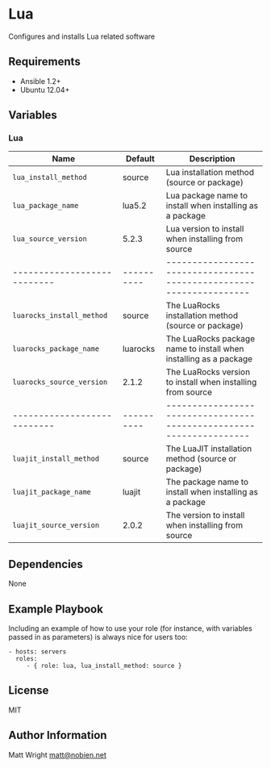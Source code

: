 # Lua

Configures and installs Lua related software

## Requirements

- Ansible 1.2+
- Ubuntu 12.04+


## Variables

### Lua

| Name                      | Default  | Description                                                       |
|---------------------------|----------|-------------------------------------------------------------------|
| `lua_install_method`      | source   | Lua installation method (source or package)                       |
| `lua_package_name`        | lua5.2   | Lua package name to install when installing as a package          |
| `lua_source_version`      | 5.2.3    | Lua version to install when installing from source                |
|---------------------------|----------|-------------------------------------------------------------------|
| `luarocks_install_method` | source   | The LuaRocks installation method (source or package)              |
| `luarocks_package_name`   | luarocks | The LuaRocks package name to install when installing as a package |
| `luarocks_source_version` | 2.1.2    | The LuaRocks version to install when installing from source       |
|---------------------------|----------|-------------------------------------------------------------------|
| `luajit_install_method`   | source   | The LuaJIT installation method (source or package)                |
| `luajit_package_name`     | luajit   | The package name to install when installing as a package          |
| `luajit_source_version`   | 2.0.2    | The version to install when installing from source                |


Dependencies
------------

None


Example Playbook
----------------

Including an example of how to use your role (for instance, with variables passed in as parameters) is always nice for users too:

    - hosts: servers
      roles:
         - { role: lua, lua_install_method: source }

License
-------

MIT

Author Information
------------------

Matt Wright <matt@nobien.net>
